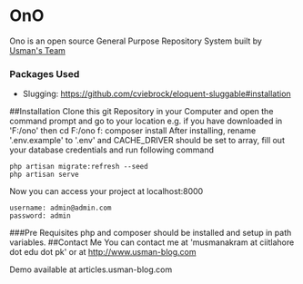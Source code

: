 # OnO

Ono is an open source General Purpose Repository System built by [Usman's Team](http://usman-blog.com)

### Packages Used
- Slugging: https://github.com/cviebrock/eloquent-sluggable#installation

##Installation
Clone this git Repository in your Computer and open the command prompt and go to your location e.g. if you have downloaded in 'F:/ono' then 
    cd F:/ono 
    f:
    composer install
After installing, rename '.env.example' to '.env' and CACHE_DRIVER should be set to array, fill out your database credentials and run following command

    php artisan migrate:refresh --seed 
    php artisan serve
Now you can access your project at localhost:8000 

    username: admin@admin.com
    password: admin
###Pre Requisites
php and composer should be installed and setup in path variables.
##Contact Me
 You can contact me at 'musmanakram at ciitlahore dot edu dot pk' or at http://www.usman-blog.com 
 
 Demo available at articles.usman-blog.com 
 
 
 
